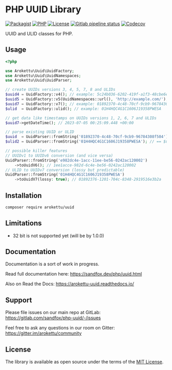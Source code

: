 # PHP UUID Library

[![Packagist](https://img.shields.io/packagist/v/arokettu/uuid.svg?style=flat-square)](https://packagist.org/packages/arokettu/uuid)
[![PHP](https://img.shields.io/packagist/php-v/arokettu/uuid.svg?style=flat-square)](https://packagist.org/packages/arokettu/uuid)
[![License](https://img.shields.io/packagist/l/arokettu/uuid.svg?style=flat-square)](LICENSE.md)
[![Gitlab pipeline status](https://img.shields.io/gitlab/pipeline/sandfox/php-uuid/master.svg?style=flat-square)](https://gitlab.com/sandfox/php-uuid/-/pipelines)
[![Codecov](https://img.shields.io/codecov/c/gl/sandfox/php-uuid?style=flat-square)](https://codecov.io/gl/sandfox/php-uuid/)

UUID and ULID classes for PHP.

## Usage

```php
<?php

use Arokettu\Uuid\UuidFactory;
use Arokettu\Uuid\UuidNamespaces;
use Arokettu\Uuid\UuidParser;

// create UUIDs versions 3, 4, 5, 7, 8 and ULIDs
$uuid4 = UuidFactory::v4(); // example: 5c24b036-6202-419f-a1f3-48cbe6ebf17a
$uuid5 = UuidFactory::v5(UuidNamespaces::url(), 'http://example.com/'); // 0a300ee9-f9e4-5697-a51a-efc7fafaba67
$uuid7 = UuidFactory::v7(); // example: 01892370-4c48-70cf-9cb9-96784308f504
$ulid  = UuidFactory::ulid(); // example: 01H4HQC4G1C1606J19358PWESA

// get data like timestamps on UUIDs versions 1, 2, 6, 7 and ULIDs
$uuid7->getDateTime(); // 2023-07-05 00:25:09.448 +00:00

// parse existing UUID or ULID
$uuid  = UuidParser::fromString('01892370-4c48-70cf-9cb9-96784308f504'); // == $uuid7 
$ulid2 = UuidParser::fromString('01H4HQC4G1C1606J19358PWESA'); // == $uuid

// possible killer features
// UUIDv1 to UUIDv6 conversion (and vice versa)
UuidParser::fromString('e982dc4e-1acc-11ee-be56-0242ac120002')
    ->toUuidV6(); // 1ee1acce-982d-6c4e-be56-0242ac120002
// ULID to UUIDv7 conversion (lossy but predictable)
UuidParser::fromString('01H4HQC4G1C1606J19358PWESA')
    ->toUuidV7(lossy: true); // 01892376-1201-704c-8348-2919516e3b2a
```

## Installation

```bash
composer require arokettu/uuid
```

## Limitations

* 32 bit is not supported yet (will be by 1.0.0)

## Documentation

Documentation is a sort of work in progress.

Read full documentation here: <https://sandfox.dev/php/uuid.html>

Also on Read the Docs: <https://arokettu-uuid.readthedocs.io/>

## Support

Please file issues on our main repo at GitLab: <https://gitlab.com/sandfox/php-uuid/-/issues>

Feel free to ask any questions in our room on Gitter: <https://gitter.im/arokettu/community>

## License

The library is available as open source under the terms of the [MIT License](LICENSE.md).
